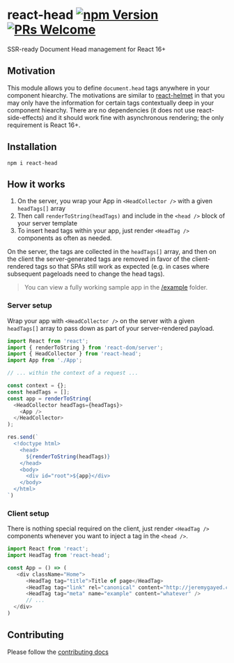 # react-head  [![npm Version](https://img.shields.io/npm/v/react-head.svg?style=flat-square)](https://www.npmjs.org/package/react-head) [![PRs Welcome](https://img.shields.io/badge/PRs-welcome-brightgreen.svg?style=flat-square)](CONTRIBUTING.md#pull-requests)

SSR-ready Document Head management for React 16+

## Motivation

This module allows you to define `document.head` tags anywhere in your component hiearchy. The motivations are similar to [react-helmet](https://github.com/nfl/react-helmet) in that you may only have the information for certain tags contextually deep in your component hiearchy. There are no dependencies (it does not use react-side-effects) and it should work fine with asynchronous rendering; the only requirement is React 16+.

## Installation

```
npm i react-head
```

## How it works

1. On the server, you wrap your App in `<HeadCollector />` with a given `headTags[]` array
1. Then call `renderToString(headTags)` and include in the `<head />` block of your server template
1. To insert head tags within your app, just render `<HeadTag />` components as often as needed.

On the server, the tags are collected in the `headTags[]` array, and then on the client the server-generated tags are removed in favor of the client-rendered tags so that SPAs still work as expected (e.g. in cases where subsequent pageloads need to change the head tags).

> You can view a fully working sample app in the [/example](/example) folder.

### Server setup

Wrap your app with `<HeadCollector />` on the server with a given `headTags[]` array to pass down as part of your server-rendered payload.

```js
import React from 'react';
import { renderToString } from 'react-dom/server';
import { HeadCollector } from 'react-head';
import App from './App';

// ... within the context of a request ...

const context = {};
const headTags = [];
const app = renderToString(
  <HeadCollector headTags={headTags}>
    <App />
  </HeadCollector>
);

res.send(`
  <!doctype html>
    <head>
      ${renderToString(headTags)}
    </head>
    <body>
      <div id="root">${app}</div>
    </body>
  </html>
`)
```

### Client setup

There is nothing special required on the client, just render `<HeadTag />` components whenever you want to inject a tag in the `<head />`.

```js
import React from 'react';
import HeadTag from 'react-head';

const App = () => (
   <div className="Home">
      <HeadTag tag="title">Title of page</HeadTag>
      <HeadTag tag="link" rel="canonical" content="http://jeremygayed.com/" />
      <HeadTag tag="meta" name="example" content="whatever" />
      // ...
  </div>
)
```

## Contributing

Please follow the [contributing docs](/CONTRIBUTING.md)


